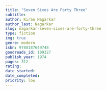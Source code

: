 ```yaml
---
title: "Seven Sixes Are Forty Three"
subtitle: 
author: Kiran Nagarkar
author_last: Nagarkar
slug: nagarkar-seven-sixes-are-forty-three
type: fiction
img: true
genre: modern
isbn: 9788187649748
goodreads_id: 109327
publish_year: 1974
pages: 312
rating: 
date_started:
date_completed:
priority: low
---
```

